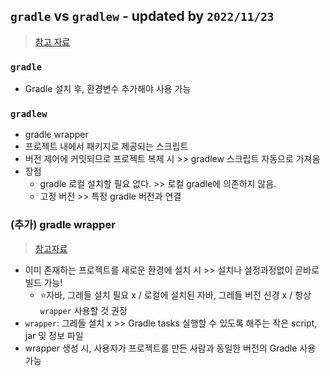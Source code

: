 ## `gradle` vs `gradlew` - updated by `2022/11/23`
> [참고 자료](https://tomgregory.com/gradle-vs-gradlew-difference/)
### `gradle`
- Gradle 설치 후, 환경변수 추가해야 사용 가능

### `gradlew`
- gradle wrapper
- 프로젝트 내에서 패키지로 제공되는 스크립트
- 버전 제어에 커밋되므로 프로젝트 복제 시 >> gradlew 스크립트 자동으로 가져옴
- 장점
  - gradle 로컬 설치할 필요 없다. >> 로컬 gradle에 의존하지 않음. 
  - 고정 버전 >> 특정 gradle 버전과 연결 

### (추가) gradle wrapper
> [참고자료](https://velog.io/@hwany/gradle)
- 이미 존재하는 프로젝트를 새로운 환경에 설치 시 >> 설치나 설정과정없이 곧바로 빌드 가능!
  - ⭐자바, 그레들 설치 필요 x / 로컬에 설치된 자바, 그레들 버전 신경 x / 항상 `wrapper` 사용할 것 권장
- `wrapper`: 그레들 설치 x >> Gradle tasks 실행할 수 있도록 해주는 작은 script, jar 및 정보 파일
- wrapper 생성 시, 사용자가 프로젝트를 만든 사람과 동일한 버전의 Gradle 사용 가능

